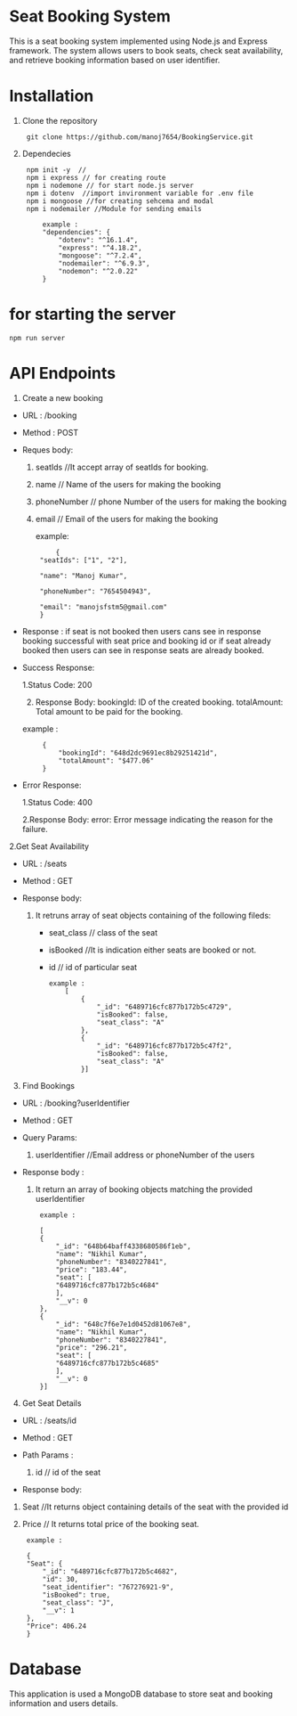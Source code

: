 # Seat Booking System

This is a seat booking system implemented using Node.js and Express framework. The system allows users to book seats, check seat availability, and retrieve booking information based on user identifier.

# Installation
1. Clone the repository
   
        git clone https://github.com/manoj7654/BookingService.git

2. Dependecies

        npm init -y  // 
        npm i express // for creating route
        npm i nodemone // for start node.js server
        npm i dotenv  //import invironment variable for .env file
        npm i mongoose //for creating sehcema and modal
        npm i nodemailer //Module for sending emails

            example :
            "dependencies": {
                "dotenv": "^16.1.4",
                "express": "^4.18.2",
                "mongoose": "^7.2.4",
                "nodemailer": "^6.9.3",
                "nodemon": "^2.0.22"
            }

# for starting the server
    npm run server


# API Endpoints
1. Create a new booking
  
  * URL : /booking
  * Method : POST
  * Reques body:
    
    1. seatIds //It accept array of seatIds for booking.
    2. name  // Name of the users for making the booking 
    3. phoneNumber // phone Number of the users for making the booking
    4. email    // Email of the users for making the booking

        example:
        
                {
            "seatIds": ["1", "2"],

            "name": "Manoj Kumar",

            "phoneNumber": "7654504943",
            
            "email": "manojsfstm5@gmail.com"
            }


 * Response : if seat is not booked then users cans see in response booking successful with seat price and booking id or if seat already booked then users can see in response seats are already booked.
   
  

 * Success Response:

    1.Status Code: 200

    2. Response Body:
    bookingId: ID of the created booking.
    totalAmount: Total amount to be paid for the booking.

      example :

            {
                "bookingId": "648d2dc9691ec8b29251421d",
                "totalAmount": "$477.06"
            }

 * Error Response:

   1.Status Code: 400

   2.Response Body:
error: Error message indicating the reason for the failure.

2.Get Seat Availability
 
 * URL : /seats
 * Method : GET
 * Response body:
   
   1. It retruns array of seat objects containing of the following fileds:
       
      * seat_class // class of the seat
      * isBooked //It is indication either seats are booked or not.
      * id  // id of particular seat

            example :
                [
                    {
                        "_id": "6489716cfc877b172b5c4729",
                        "isBooked": false,
                        "seat_class": "A"
                    },
                    {
                        "_id": "6489716cfc877b172b5c47f2",
                        "isBooked": false,
                        "seat_class": "A"
                    }]

3. Find Bookings 
  * URL : /booking?userIdentifier
  * Method : GET
  *  Query Params: 

       1. userIdentifier //Email address or phoneNumber of the users

 * Response body :
    
    1. It return an array of booking objects matching the provided userIdentifier
  

            example :

            [
            {
                "_id": "648b64baff4338680586f1eb",
                "name": "Nikhil Kumar",
                "phoneNumber": "8340227841",
                "price": "183.44",
                "seat": [
                "6489716cfc877b172b5c4684"
                ],
                "__v": 0
            },
            {
                "_id": "648c7f6e7e1d0452d81067e8",
                "name": "Nikhil Kumar",
                "phoneNumber": "8340227841",
                "price": "296.21",
                "seat": [
                "6489716cfc877b172b5c4685"
                ],
                "__v": 0
            }]


4. Get Seat Details
  * URL : /seats/id
  * Method : GET
  * Path Params :
     
     1. id // id of the seat
 * Response body:

  1. Seat //It returns object containing details of the seat with the provided id

2. Price  // It returns total price of the booking seat.

        example :

        {
        "Seat": {
            "_id": "6489716cfc877b172b5c4682",
            "id": 30,
            "seat_identifier": "767276921-9",
            "isBooked": true,
            "seat_class": "J",
            "__v": 1
        },
        "Price": 406.24
        }
   
# Database
This application is used a MongoDB database to store seat and booking information and users details.